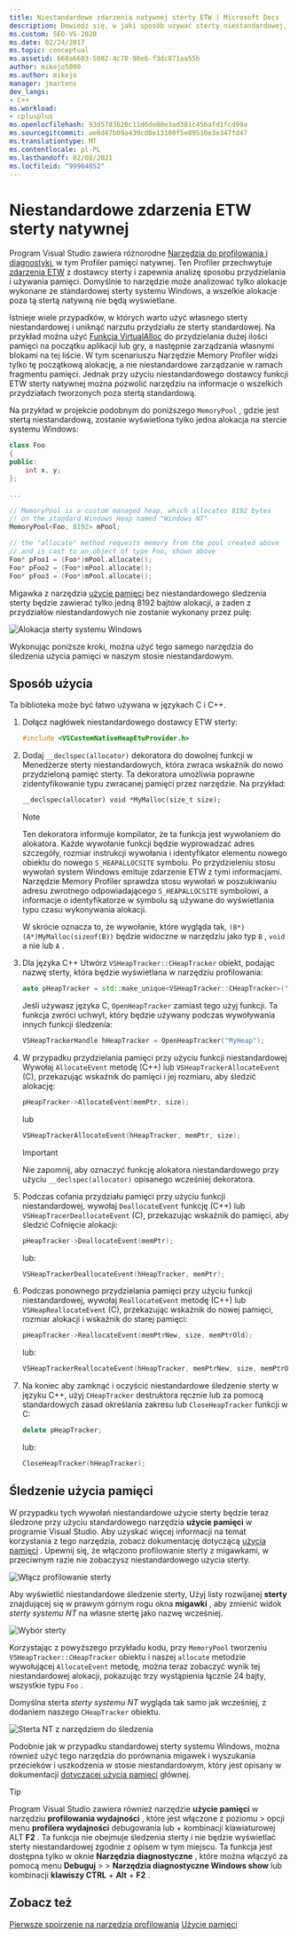 ```yaml
---
title: Niestandardowe zdarzenia natywnej sterty ETW | Microsoft Docs
description: Dowiedz się, w jaki sposób używać sterty niestandardowej, aby zmniejszyć obciążenie związane z alokacją, ale nadal dostarczaj informacje o alokacji do profilera pamięci na potrzeby analizy alokacji.
ms.custom: SEO-VS-2020
ms.date: 02/24/2017
ms.topic: conceptual
ms.assetid: 668a6603-5082-4c78-98e6-f3dc871aa55b
author: mikejo5000
ms.author: mikejo
manager: jmartens
dev_langs:
- C++
ms.workload:
- cplusplus
ms.openlocfilehash: 93d5783620c11d6de80e3ad381c456afd1fcd99a
ms.sourcegitcommit: ae6d47b09a439cd0e13180f5e89510e3e347fd47
ms.translationtype: MT
ms.contentlocale: pl-PL
ms.lasthandoff: 02/08/2021
ms.locfileid: "99964852"
---
```

# <a name="custom-native-etw-heap-events"></a>Niestandardowe zdarzenia ETW sterty natywnej

Program Visual Studio zawiera różnorodne [Narzędzia do profilowania i diagnostyki](../profiling/profiling-feature-tour.md), w tym Profiler pamięci natywnej.  Ten Profiler przechwytuje [zdarzenia ETW](/windows-hardware/drivers/devtest/event-tracing-for-windows--etw-) z dostawcy sterty i zapewnia analizę sposobu przydzielania i używania pamięci.  Domyślnie to narzędzie może analizować tylko alokacje wykonane ze standardowej sterty systemu Windows, a wszelkie alokacje poza tą stertą natywną nie będą wyświetlane.

Istnieje wiele przypadków, w których warto użyć własnego sterty niestandardowej i uniknąć narzutu przydziału ze sterty standardowej.  Na przykład można użyć [Funkcja VirtualAlloc](/windows/desktop/api/memoryapi/nf-memoryapi-virtualalloc) do przydzielania dużej ilości pamięci na początku aplikacji lub gry, a następnie zarządzania własnymi blokami na tej liście.  W tym scenariuszu Narzędzie Memory Profiler widzi tylko tę początkową alokację, a nie niestandardowe zarządzanie w ramach fragmentu pamięci.  Jednak przy użyciu niestandardowego dostawcy funkcji ETW sterty natywnej można pozwolić narzędziu na informacje o wszelkich przydziałach tworzonych poza stertą standardową.

Na przykład w projekcie podobnym do poniższego `MemoryPool` , gdzie jest stertą niestandardową, zostanie wyświetlona tylko jedna alokacja na stercie systemu Windows:

```cpp
class Foo
{
public:
    int x, y;
};

...

// MemoryPool is a custom managed heap, which allocates 8192 bytes
// on the standard Windows Heap named "Windows NT"
MemoryPool<Foo, 8192> mPool;

// the "allocate" method requests memory from the pool created above
// and is cast to an object of type Foo, shown above
Foo* pFoo1 = (Foo*)mPool.allocate();
Foo* pFoo2 = (Foo*)mPool.allocate();
Foo* pFoo3 = (Foo*)mPool.allocate();
```

Migawka z narzędzia [użycie pamięci](../profiling/memory-usage.md) bez niestandardowego śledzenia sterty będzie zawierać tylko jedną 8192 bajtów alokacji, a żaden z przydziałów niestandardowych nie zostanie wykonany przez pulę:

![Alokacja sterty systemu Windows](media/heap-example-windows-heap.png)

Wykonując poniższe kroki, można użyć tego samego narzędzia do śledzenia użycia pamięci w naszym stosie niestandardowym.

## <a name="how-to-use"></a>Sposób użycia

Ta biblioteka może być łatwo używana w językach C i C++.

1. Dołącz nagłówek niestandardowego dostawcy ETW sterty:

   ```cpp
   #include <VSCustomNativeHeapEtwProvider.h>
   ```

1. Dodaj `__declspec(allocator)` dekoratora do dowolnej funkcji w Menedżerze sterty niestandardowych, która zwraca wskaźnik do nowo przydzieloną pamięć sterty.  Ta dekoratora umożliwia poprawne zidentyfikowanie typu zwracanej pamięci przez narzędzie.  Na przykład:

   ```cpp
   __declspec(allocator) void *MyMalloc(size_t size);
   ```

   > [!NOTE]
   > Ten dekoratora informuje kompilator, że ta funkcja jest wywołaniem do alokatora.  Każde wywołanie funkcji będzie wyprowadzać adres szczegóły, rozmiar instrukcji wywołania i identyfikator elementu nowego obiektu do nowego `S_HEAPALLOCSITE` symbolu.  Po przydzieleniu stosu wywołań system Windows emituje zdarzenie ETW z tymi informacjami.  Narzędzie Memory Profiler sprawdza stosu wywołań w poszukiwaniu adresu zwrotnego odpowiadającego `S_HEAPALLOCSITE` symbolowi, a informacje o identyfikatorze w symbolu są używane do wyświetlania typu czasu wykonywania alokacji.
   >
   > W skrócie oznacza to, że wywołanie, które wygląda tak, `(B*)(A*)MyMalloc(sizeof(B))` będzie widoczne w narzędziu jako typ `B` , `void` a nie lub `A` .

1. Dla języka C++ Utwórz `VSHeapTracker::CHeapTracker` obiekt, podając nazwę sterty, która będzie wyświetlana w narzędziu profilowania:

   ```cpp
   auto pHeapTracker = std::make_unique<VSHeapTracker::CHeapTracker>("MyCustomHeap");
   ```

   Jeśli używasz języka C, `OpenHeapTracker` zamiast tego użyj funkcji.  Ta funkcja zwróci uchwyt, który będzie używany podczas wywoływania innych funkcji śledzenia:

   ```C
   VSHeapTrackerHandle hHeapTracker = OpenHeapTracker("MyHeap");
   ```

1. W przypadku przydzielania pamięci przy użyciu funkcji niestandardowej Wywołaj `AllocateEvent` metodę (C++) lub `VSHeapTrackerAllocateEvent` (C), przekazując wskaźnik do pamięci i jej rozmiaru, aby śledzić alokację:

   ```cpp
   pHeapTracker->AllocateEvent(memPtr, size);
   ```

   lub

   ```C
   VSHeapTrackerAllocateEvent(hHeapTracker, memPtr, size);
   ```

   > [!IMPORTANT]
   > Nie zapomnij, aby oznaczyć funkcję alokatora niestandardowego przy użyciu `__declspec(allocator)` opisanego wcześniej dekoratora.

1. Podczas cofania przydziału pamięci przy użyciu funkcji niestandardowej, wywołaj `DeallocateEvent` funkcję (C++) lub `VSHeapTracerDeallocateEvent` (C), przekazując wskaźnik do pamięci, aby śledzić Cofnięcie alokacji:

   ```cpp
   pHeapTracker->DeallocateEvent(memPtr);
   ```

   lub:

   ```C
   VSHeapTrackerDeallocateEvent(hHeapTracker, memPtr);
   ```

1. Podczas ponownego przydzielania pamięci przy użyciu funkcji niestandardowej, wywołaj `ReallocateEvent` metodę (C++) lub `VSHeapReallocateEvent` (C), przekazując wskaźnik do nowej pamięci, rozmiar alokacji i wskaźnik do starej pamięci:

   ```cpp
   pHeapTracker->ReallocateEvent(memPtrNew, size, memPtrOld);
   ```

   lub:

   ```C
   VSHeapTrackerReallocateEvent(hHeapTracker, memPtrNew, size, memPtrOld);
   ```

1. Na koniec aby zamknąć i oczyścić niestandardowe śledzenie sterty w języku C++, użyj `CHeapTracker` destruktora ręcznie lub za pomocą standardowych zasad określania zakresu lub `CloseHeapTracker` funkcji w C:

   ```cpp
   delete pHeapTracker;
   ```

   lub:

   ```C
   CloseHeapTracker(hHeapTracker);
   ```

## <a name="track-memory-usage"></a>Śledzenie użycia pamięci
W przypadku tych wywołań niestandardowe użycie sterty będzie teraz śledzone przy użyciu standardowego narzędzia **użycie pamięci** w programie Visual Studio.  Aby uzyskać więcej informacji na temat korzystania z tego narzędzia, zobacz dokumentację dotyczącą [użycia pamięci](../profiling/memory-usage.md) . Upewnij się, że włączono profilowanie sterty z migawkami, w przeciwnym razie nie zobaczysz niestandardowego użycia sterty.

![Włącz profilowanie sterty](media/heap-enable-heap.png)

Aby wyświetlić niestandardowe śledzenie sterty, Użyj listy rozwijanej **sterty** znajdującej się w prawym górnym rogu okna **migawki** , aby zmienić widok *sterty systemu NT* na własne stertę jako nazwę wcześniej.

![Wybór sterty](media/heap-example-custom-heap.png)

Korzystając z powyższego przykładu kodu, przy `MemoryPool` tworzeniu `VSHeapTracker::CHeapTracker` obiektu i naszej `allocate` metodzie wywołującej `AllocateEvent` metodę, można teraz zobaczyć wynik tej niestandardowej alokacji, pokazując trzy wystąpienia łącznie 24 bajty, wszystkie typu `Foo` .

Domyślna sterta *sterty systemu NT* wygląda tak samo jak wcześniej, z dodaniem naszego `CHeapTracker` obiektu.

![Sterta NT z narzędziem do śledzenia](media/heap-example-windows-heap.png)

Podobnie jak w przypadku standardowej sterty systemu Windows, można również użyć tego narzędzia do porównania migawek i wyszukania przecieków i uszkodzenia w stosie niestandardowym, który jest opisany w dokumentacji [dotyczącej użycia pamięci](../profiling/memory-usage.md) głównej.

> [!TIP]
> Program Visual Studio zawiera również narzędzie **użycie pamięci** w narzędziu **profilowania wydajności** , które jest włączone z poziomu   >  opcji menu **profilera wydajności** debugowania lub  + kombinacji klawiaturowej ALT **F2** .  Ta funkcja nie obejmuje śledzenia sterty i nie będzie wyświetlać sterty niestandardowej zgodnie z opisem w tym miejscu.  Ta funkcja jest dostępna tylko w oknie **Narzędzia diagnostyczne** , które można włączyć za pomocą menu **Debuguj**  >    >  **Narzędzia diagnostyczne Windows show** lub kombinacji **klawiszy CTRL** + **Alt** + **F2** .

## <a name="see-also"></a>Zobacz też
[Pierwsze spojrzenie na narzędzia profilowania](../profiling/profiling-feature-tour.md) 
 [Użycie pamięci](../profiling/memory-usage.md)
